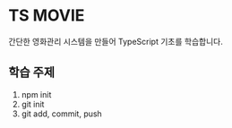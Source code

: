 # TS MOVIE

 간단한 영화관리 시스템을 만들어 TypeScript 기초를 학습합니다.

 ## 학습 주제

 1. npm init
 2. git init
 3. git add, commit, push
 